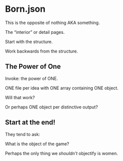 # Born.json

This is the opposite of nothing AKA something.

The “interior” or detail pages.

Start with the structure.

Work backwards from the structure.

## The Power of One

Invoke: the power of ONE.

ONE file per idea with ONE array containing ONE object.

Will that work?

Or perhaps ONE object per distinctive output?

## Start at the end!

They tend to ask:

What is the object of the game?

Perhaps the only thing we _shouldn’t_ objectify is women.
